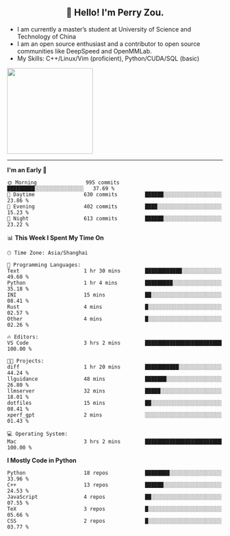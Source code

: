 <h2 align="center">👋 Hello! I'm Perry Zou.</h2>

- I am currently a master’s student at University of Science and Technology of China
- I am an open source enthusiast and a contributor to open source communities like DeepSpeed and OpenMMLab.
- My Skills: C++/Linux/Vim (proficient), Python/CUDA/SQL (basic)

<img height=200 align="center" src="https://github-readme-stats.vercel.app/api?username=zonepg" />

-------

<!--START_SECTION:waka-->
**I'm an Early 🐤** 

```text
🌞 Morning                995 commits         █████████░░░░░░░░░░░░░░░░   37.69 % 
🌆 Daytime                630 commits         ██████░░░░░░░░░░░░░░░░░░░   23.86 % 
🌃 Evening                402 commits         ████░░░░░░░░░░░░░░░░░░░░░   15.23 % 
🌙 Night                  613 commits         ██████░░░░░░░░░░░░░░░░░░░   23.22 % 
```


📊 **This Week I Spent My Time On** 

```text
🕑︎ Time Zone: Asia/Shanghai

💬 Programming Languages: 
Text                     1 hr 30 mins        ████████████░░░░░░░░░░░░░   49.60 % 
Python                   1 hr 4 mins         █████████░░░░░░░░░░░░░░░░   35.18 % 
INI                      15 mins             ██░░░░░░░░░░░░░░░░░░░░░░░   08.41 % 
Rust                     4 mins              █░░░░░░░░░░░░░░░░░░░░░░░░   02.57 % 
Other                    4 mins              █░░░░░░░░░░░░░░░░░░░░░░░░   02.26 % 

🔥 Editors: 
VS Code                  3 hrs 2 mins        █████████████████████████   100.00 % 

🐱‍💻 Projects: 
diff                     1 hr 20 mins        ███████████░░░░░░░░░░░░░░   44.24 % 
llguidance               48 mins             ███████░░░░░░░░░░░░░░░░░░   26.80 % 
llmserver                32 mins             █████░░░░░░░░░░░░░░░░░░░░   18.01 % 
dotfiles                 15 mins             ██░░░░░░░░░░░░░░░░░░░░░░░   08.41 % 
xperf_gpt                2 mins              ░░░░░░░░░░░░░░░░░░░░░░░░░   01.43 % 

💻 Operating System: 
Mac                      3 hrs 2 mins        █████████████████████████   100.00 % 
```

**I Mostly Code in Python** 

```text
Python                   18 repos            ████████░░░░░░░░░░░░░░░░░   33.96 % 
C++                      13 repos            ██████░░░░░░░░░░░░░░░░░░░   24.53 % 
JavaScript               4 repos             ██░░░░░░░░░░░░░░░░░░░░░░░   07.55 % 
TeX                      3 repos             █░░░░░░░░░░░░░░░░░░░░░░░░   05.66 % 
CSS                      2 repos             █░░░░░░░░░░░░░░░░░░░░░░░░   03.77 % 
```




<!--END_SECTION:waka-->
